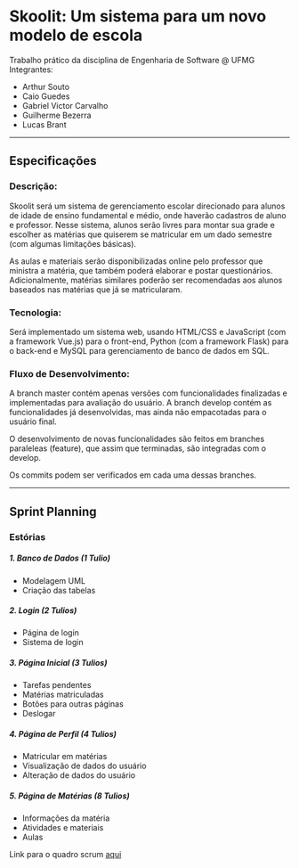# Skoolit: Um sistema para um novo modelo de escola
Trabalho prático da disciplina de Engenharia de Software @ UFMG
Integrantes:
- Arthur Souto
- Caio Guedes
- Gabriel Victor Carvalho
- Guilherme Bezerra
- Lucas Brant
---
## Especificações
### Descrição:
Skoolit será um sistema de gerenciamento escolar direcionado para alunos de idade de ensino fundamental e médio, onde haverão cadastros de aluno e professor. Nesse sistema, alunos serão livres para montar sua grade e escolher as matérias que quiserem se matricular em um dado semestre (com algumas limitações básicas). 

As aulas e materiais serão disponibilizadas online pelo professor que ministra a matéria, que também poderá elaborar e postar questionários. Adicionalmente, matérias similares poderão ser recomendadas aos alunos baseados nas matérias que já se matricularam.
### Tecnologia:
Será implementado um sistema web, usando HTML/CSS e JavaScript (com a framework Vue.js) para o front-end, Python (com a framework Flask) para o back-end e MySQL para gerenciamento de banco de dados em SQL.
### Fluxo de Desenvolvimento:
A branch master contém apenas versões com funcionalidades finalizadas e implementadas para avaliação do usuário. A branch develop contém as funcionalidades já desenvolvidas, mas ainda não empacotadas para o usuário final. 

O desenvolvimento de novas funcionalidades são feitos em branches paraleleas (feature), que assim que terminadas, são integradas com o develop. 

Os commits podem ser verificados em cada uma dessas branches.

---
## Sprint Planning
### Estórias
##### 1. Banco de Dados (1 Tulio)

- Modelagem UML
- Criação das tabelas

##### 2. Login (2 Tulios)

- Página de login
- Sistema de login

##### 3. Página Inicial (3 Tulios)

- Tarefas pendentes
- Matérias matriculadas
- Botões para outras páginas
- Deslogar

##### 4. Página de Perfil (4 Tulios)
 
- Matricular em matérias
- Visualização de dados do usuário
- Alteração de dados do usuário

##### 5. Página de Matérias (8 Tulios)

- Informações da matéria
- Atividades e materiais
- Aulas

Link para o quadro scrum [aqui](https://www.notion.so/c8d063d8b5d14acc9a9753b623f2b15e?v=227ee1429a3b48ab828c705b3d6c29e4 "Quadro SCRUM")
